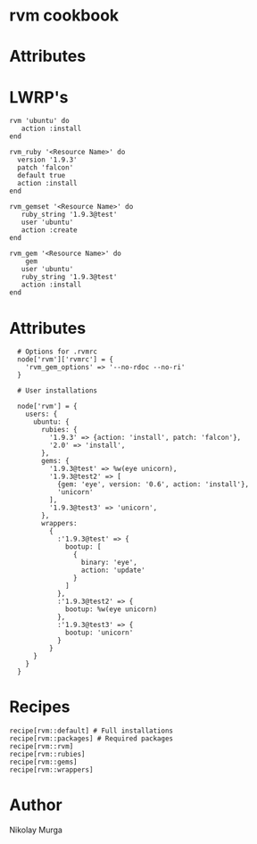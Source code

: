 # rvm cookbook

# Attributes




# LWRP's

    rvm 'ubuntu' do
       action :install
    end

    rvm_ruby '<Resource Name>' do
      version '1.9.3'
      patch 'falcon'
      default true
      action :install
    end

    rvm_gemset '<Resource Name>' do
       ruby_string '1.9.3@test'
       user 'ubuntu'
       action :create
    end

    rvm_gem '<Resource Name>' do
        gem
       user 'ubuntu'
       ruby_string '1.9.3@test'
       action :install
    end

# Attributes
      # Options for .rvmrc
      node['rvm']['rvmrc'] = {
        'rvm_gem_options' => '--no-rdoc --no-ri'
      }
      
      # User installations
      
      node['rvm'] = {
        users: {
          ubuntu: {
            rubies: {
              '1.9.3' => {action: 'install', patch: 'falcon'},
              '2.0' => 'install',
            },
            gems: {
              '1.9.3@test' => %w(eye unicorn),
              '1.9.3@test2' => [
                {gem: 'eye', version: '0.6', action: 'install'},
                'unicorn'
              ],
              '1.9.3@test3' => 'unicorn',
            },
            wrappers:
              {
                :'1.9.3@test' => {
                  bootup: [
                    {
                      binary: 'eye',
                      action: 'update'
                    }
                  ]
                },
                :'1.9.3@test2' => {
                  bootup: %w(eye unicorn)
                },
                :'1.9.3@test3' => {
                  bootup: 'unicorn'
                }
              }
          }
        }
      }

# Recipes

    recipe[rvm::default] # Full installations
    recipe[rvm::packages] # Required packages 
    recipe[rvm::rvm]
    recipe[rvm::rubies]
    recipe[rvm::gems]
    recipe[rvm::wrappers]

# Author 

Nikolay Murga
